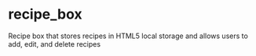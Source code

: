 # recipe_box

Recipe box that stores recipes in HTML5 local storage and allows users to add, edit, and delete recipes
